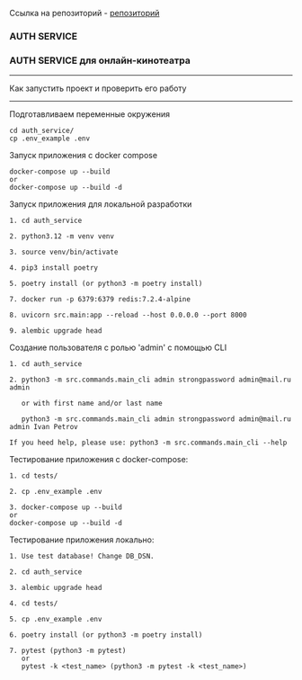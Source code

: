 Ссылка на репозиторий - [репозиторий](https://github.com/SmirnovaT/Auth_sprint_1)

### AUTH SERVICE

### AUTH SERVICE для онлайн-кинотеатра

____________________________________________________________________________
Как запустить проект и проверить его работу
____________________________________________________________________________

Подготавливаем переменные окружения

```
cd auth_service/
cp .env_example .env
```

Запуск приложения с docker compose

```
docker-compose up --build
or
docker-compose up --build -d
```

Запуск приложения для локальной разработки

```
1. cd auth_service

2. python3.12 -m venv venv

3. source venv/bin/activate

4. pip3 install poetry

5. poetry install (or python3 -m poetry install)

7. docker run -p 6379:6379 redis:7.2.4-alpine
 
8. uvicorn src.main:app --reload --host 0.0.0.0 --port 8000

9. alembic upgrade head
```

Создание пользователя с ролью 'admin' с помощью CLI

```
1. cd auth_service

2. python3 -m src.commands.main_cli admin strongpassword admin@mail.ru admin 

   or with first name and/or last name
   
   python3 -m src.commands.main_cli admin strongpassword admin@mail.ru admin Ivan Petrov
   
If you heed help, please use: python3 -m src.commands.main_cli --help 
```

Тестирование приложения c docker-compose:
```
1. cd tests/

2. cp .env_example .env

3. docker-compose up --build
or
docker-compose up --build -d
```


Тестирование приложения локально:

```
1. Use test database! Change DB_DSN. 

2. cd auth_service

3. alembic upgrade head

4. cd tests/

5. cp .env_example .env

6. poetry install (or python3 -m poetry install)

7. pytest (python3 -m pytest) 
   or 
   pytest -k <test_name> (python3 -m pytest -k <test_name>)
```